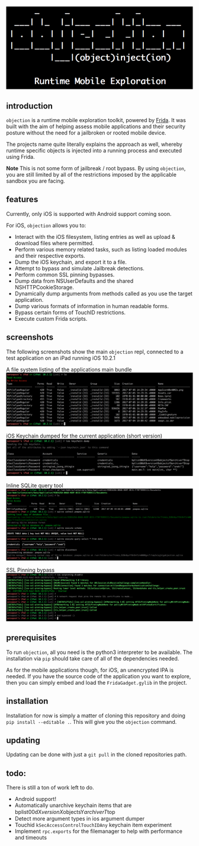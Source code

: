 ![objection](images/objection.png)

## introduction
`objection` is a runtime mobile exploration toolkit, powered by [Frida](https://www.frida.re/). It was built with the aim of helping assess mobile applications and their security posture without the need for a jailbroken or rooted mobile device.

The projects name quite literally explains the approach as well, whereby runtime specific objects is injected into a running process and executed using Frida.

**Note** This is not some form of jailbreak / root bypass. By using `objection`, you are still limited by all of the restrictions imposed by the applicable sandbox you are facing.

## features
Currently, only iOS is supported with Android support coming soon.

For iOS, `objection` allows you to:

- Interact with the iOS filesystem, listing entries as well as upload & download files where permitted.
- Perform various memory related tasks, such as listing loaded modules and their respective exports.
- Dump the iOS keychain, and export it to a file.
- Attempt to bypass and simulate Jailbreak detections.
- Perform common SSL pinning bypasses.
- Dump data from NSUserDefaults and the shared NSHTTPCookieStorage.
- Dynamically dump arguments from methods called as you use the target application.
- Dump various formats of information in human readable forms.
- Bypass certain forms of TouchID restrictions.
- Execute custom Frida scripts.

## screenshots
The following screenshots show the main `objection` repl, connected to a test application on an iPad running iOS 10.2.1

A file system listing of the applications main bundle
![ls](images/objection_ls.png)

iOS Keychain dumped for the current application (short version)
![keychain](images/objection_keychain.png)

Inline SQLite query tool
![sqlite](images/objection_sqlite.png)

SSL Pinning bypass
![sslpinning](images/objection_ssl_pinning.png)

## prerequisites
To run `objection`, all you need is the python3 interpreter to be available. The installation via `pip` should take care of all of the dependencies needed.

As for the mobile applications though, for iOS, an unencrypted IPA is needed. If you have the source code of the application you want to explore, then you can simply embed and load the `FridaGadget.gylib` in the project.

## installation
Installation for now is simply a matter of cloning this repository and doing `pip install --editable .`. This will give you the `objection` command.

## updating
Updating can be done with just a `git pull` in the cloned repositories path.

## todo:
There is still a ton of work left to do.

- Android support!
- Automatically unarchive keychain items that are bplist00ԁX$versionX$objectsY$archiverT$top
- Detect more argument types in ios argument dumper
- Touchid `kSecAccessControlTouchIDAny` keychain item experiment
- Implement `rpc.exports` for the filemanager to help with performance and timeouts
